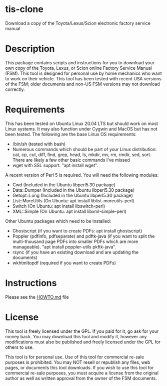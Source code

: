 # tis-clone
Download a copy of the Toyota/Lexus/Scion electronic factory service manual

# Description
This package contains scripts and instructions for you to download your own copy of the Toyota, Lexus, or Scion online Factory Service Manual (FSM).  This tool is designed for personal use by home mechanics who want to work on their vehicle.  This tool has been tested with recent USA versions of the FSM; older documents and non-US FSM versions may not download correctly.

# Requirements
This has been tested on Ubuntu Linux 20.04 LTS but should work on most Linux systems.  It may also function under Cygwin and MacOS but has not been tested.  The following are the base Linux OS requirements:
* /bin/sh (tested with bash)
* Numerous commands which should be part of your Linux distribution: cat, cp, cut, diff, find, grep, head, ls, mkdir, mv, rm, rmdir, sed, sort.  There are likely a few other basic commands I've missed
* wget with SSL support.  "apt install wget".

A recent version of Perl 5 is required.  You will need the following modules:
* Cwd (Included in the Ubuntu libperl5.30 package)
* Data::Dumper (Included in the Ubuntu libperl5.30 package)
* Getopt::Long (Included in the Ubuntu libperl5.30 package)
* List::MoreUtils (On Ubuntu: apt install liblist-moreutils-perl)
* Switch (On Ubuntu: apt install libswitch-perl)
* XML::Simple (On Ubuntu: apt install libxml-simple-perl)

Other Ubuntu packages which need to be installed:
* Ghostscript (if you want to create PDFs: apt install ghostscript)
* Poppler (pdfinfo, pdfseparate) and pdftk-java (if you want to split the multi-thousand page PDFs into smaller PDFs which are more manageable).  "apt install poppler-utils pkftk-java".
* rsync (if you have an existing download and are updating the documents)
* wkhtmltopdf (required if you want to create PDFs)

# Instructions
Please see the [HOWTO.md](tis-clone/HOWTO.md) file

# License
This tool is freely licensed under the GPL.  If you paid for it, go ask for your money back.  You may download this tool and modify it, however any modifications must also be published and freely licensed under the GPL for others to use. 

This tool is for personal use.  Use of this tool for commercial re-sale purposes is prohibited.  You may NOT resell or republish any files, web pages, or documents this tool downloads.  If you wish to use this tool for commercial re-sale purposes, you must acquire a license from the original author as well as written approval from the owner of the FSM documents.
